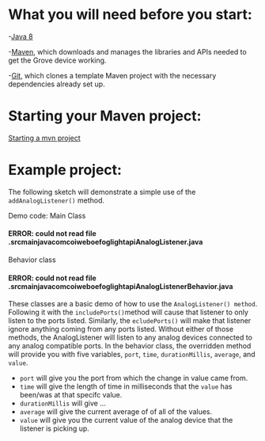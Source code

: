 # What you will need before you start:
-[Java 8](https://docs.oracle.com/javase/8/docs/technotes/guides/install/install_overview.html) 

-[Maven](https://maven.apache.org/install.html), which downloads and manages the libraries and APIs needed to get the Grove device working.

-[Git](https://git-scm.com/), which clones a template Maven project with the necessary dependencies already set up.

# Starting your Maven project: 
[Starting a mvn project](https://github.com/oci-pronghorn/FogLighter/blob/master/README.md)

# Example project:

The following sketch will demonstrate a simple use of the ```addAnalogListener()``` method.

Demo code:
Main Class

#### ERROR:  could not read file .srcmainjavacomcoiweboefoglightapiAnalogListener.java

Behavior class 

#### ERROR:  could not read file .srcmainjavacomcoiweboefoglightapiAnalogListenerBehavior.java

These classes are a basic demo of how to use the ```AnalogListener() method```. Following it with the ```includePorts()```method will cause that listener to only listen to the ports listed. Similarly, the ```ecludePorts()``` will make that listener ignore anything coming from any ports listed. Without either of those methods, the AnalogListener will listen to any analog devices connected to any analog compatible ports. 
In the behavior class, the overridden method will provide you with five variables, ```port```,  ```time```, ```durationMillis```, ```average```, and ```value```. 
- ```port``` will give you the port from which the change in value came from.
- ```time``` will give the length of time in milliseconds that the ```value``` has been/was at that specifc value. 
- ```durationMillis``` will give ... 
- ```average``` will give the current average of of all of the values. 
- ```value``` will give you the current value of the analog device that the listener is picking up. 
